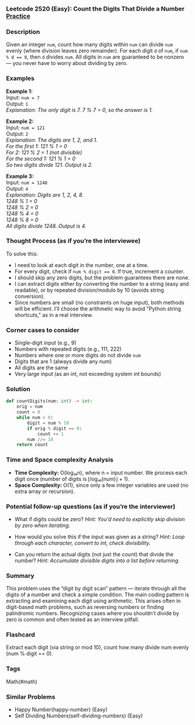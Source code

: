 ### Leetcode 2520 (Easy): Count the Digits That Divide a Number [Practice](https://leetcode.com/problems/count-the-digits-that-divide-a-number)

### Description  
Given an integer `num`, count how many digits within `num` can divide `num` evenly (where division leaves zero remainder). For each digit `d` of `num`, if `num % d == 0`, then `d` divides `num`. All digits in `num` are guaranteed to be nonzero — you never have to worry about dividing by zero.

### Examples  

**Example 1:**  
Input: `num = 7`  
Output: `1`  
*Explanation: The only digit is 7. 7 % 7 = 0, so the answer is 1.*

**Example 2:**  
Input: `num = 121`  
Output: `2`  
*Explanation: The digits are 1, 2, and 1.  
For the first 1: 121 % 1 = 0  
For 2: 121 % 2 = 1 (not divisible)  
For the second 1: 121 % 1 = 0  
So two digits divide 121. Output is 2.*

**Example 3:**  
Input: `num = 1248`  
Output: `4`  
*Explanation: Digits are 1, 2, 4, 8.  
1248 % 1 = 0  
1248 % 2 = 0  
1248 % 4 = 0  
1248 % 8 = 0  
All digits divide 1248. Output is 4.*

### Thought Process (as if you’re the interviewee)  
To solve this:  
- I need to look at each digit in the number, one at a time.  
- For every digit, check if `num % digit == 0`. If true, increment a counter.  
- I should skip any zero digits, but the problem guarantees there are none.  
- I can extract digits either by converting the number to a string (easy and readable), or by repeated division/modulo by 10 (avoids string conversion).  
- Since numbers are small (no constraints on huge input), both methods will be efficient. I’ll choose the arithmetic way to avoid "Python string shortcuts," as in a real interview.

### Corner cases to consider  
- Single-digit input (e.g., 9)  
- Numbers with repeated digits (e.g., 111, 222)  
- Numbers where one or more digits do not divide `num`  
- Digits that are 1 (always divide any num)  
- All digits are the same  
- Very large input (as an int, not exceeding system int bounds)

### Solution

```python
def countDigits(num: int) -> int:
    orig = num
    count = 0
    while num > 0:
        digit = num % 10
        if orig % digit == 0:
            count += 1
        num //= 10
    return count
```

### Time and Space complexity Analysis  

- **Time Complexity:** O(log₁₀n), where n = input number. We process each digit once (number of digits is ⌊log₁₀(num)⌋ + 1).
- **Space Complexity:** O(1), since only a few integer variables are used (no extra array or recursion).

### Potential follow-up questions (as if you’re the interviewer)  

- What if digits could be zero?
  *Hint: You'd need to explicitly skip division by zero when iterating.*

- How would you solve this if the input was given as a string?
  *Hint: Loop through each character, convert to int, check divisibility.*

- Can you return the actual digits (not just the count) that divide the number?
  *Hint: Accumulate divisible digits into a list before returning.*

### Summary
This problem uses the “digit by digit scan” pattern — iterate through all the digits of a number and check a simple condition. The main coding pattern is extracting and examining each digit using arithmetic. This arises often in digit-based math problems, such as reversing numbers or finding palindromic numbers. Recognizing cases where you shouldn’t divide by zero is common and often tested as an interview pitfall.


### Flashcard
Extract each digit (via string or mod 10), count how many divide num evenly (num % digit == 0).

### Tags
Math(#math)

### Similar Problems
- Happy Number(happy-number) (Easy)
- Self Dividing Numbers(self-dividing-numbers) (Easy)